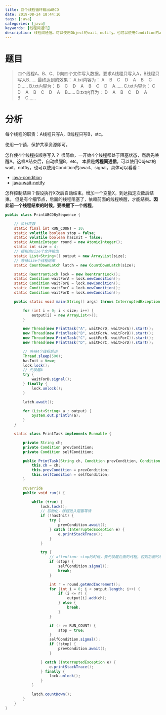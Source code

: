```yaml
---
title: 四个线程循环输出ABCD
date: 2019-08-24 18:44:16
tags: [java]
categories: [java]
keywords: [线程间通讯]
description: 线程间通信。可以使用Object的wait、notify。也可以使用Condition的await、signal。
---
```


# 题目

>四个线程A、B、C、D向四个文件写入数据。要求A线程只写入A，B线程只写入B……
最终达到的效果：
A.txt内容为： A    B    C    D    A    B    C    D……
B.txt内容为： B    C    D    A    B    C    D    A……
C.txt内容为： C    D    A    B    C    D    A    B……
D:txt内容为： D    A    B    C    D    A    B    C……

<!-- more -->

# 分析

每个线程的职责：A线程只写A，B线程只写B，etc。

使用一个锁，保护共享资源即可。

怎样使4个线程按顺序写入？
很简单，一开始4个线程都处于阻塞状态，然后先唤醒A。这样A结束后，自动唤醒B，etc。
本质是**线程间通信**。可以使用Object的wait、notfiy，也可以使用Condition的await、signal。具体可以看看：
- [java-condition](/posts/java-condition)
- [java-wait-notify](/posts/java-wait-notify)

怎样控制结束？假设执行X次后自动结束。增加一个变量X，到达指定次数后结束。
但是有个细节点，后面的线程阻塞了，依赖前面的线程唤醒，才能结束。**因此前一个线程结束的时候，要唤醒下一个线程**。

```java
public class PrintABCDBySequence {

    // 执行次数
    static final int RUN_COUNT = 10;
    static volatile boolean stop = false;
    static volatile boolean hasInit = false;
    static AtomicInteger round = new AtomicInteger();
    static int size = 4;
    // 模拟向size个文件输出
    static List<String>[] output = new ArrayList[size];
    // 等待size个线程结束
    static CountDownLatch latch = new CountDownLatch(size);

    static ReentrantLock lock = new ReentrantLock();
    static Condition waitForA = lock.newCondition();
    static Condition waitForB = lock.newCondition();
    static Condition waitForC = lock.newCondition();
    static Condition waitForD = lock.newCondition();

    public static void main(String[] args) throws InterruptedException {

        for (int i = 0; i < size; i++) {
            output[i] = new ArrayList<>();
        }

        new Thread(new PrintTask("A", waitForD, waitForA)).start();
        new Thread(new PrintTask("B", waitForA, waitForB)).start();
        new Thread(new PrintTask("C", waitForB, waitForC)).start();
        new Thread(new PrintTask("D", waitForC, waitForD)).start();

        // 等待4个线程启动
        Thread.sleep(500);
        hasInit = true;
        lock.lock();
        // 先唤醒A
        try {
            waitForD.signal();
        } finally {
            lock.unlock();
        }

        latch.await();

        for (List<String> a : output) {
            System.out.println(a);
        }
    }

    static class PrintTask implements Runnable {

        private String ch;
        private Condition prevCondition;
        private Condition selfCondition;

        public PrintTask(String ch, Condition prevCondition, Condition selfCondition) {
            this.ch = ch;
            this.prevCondition = prevCondition;
            this.selfCondition = selfCondition;
        }

        @Override
        public void run() {

            while (true) {
                lock.lock();
                // 初始化，线程进入阻塞等待
                if (!hasInit) {
                    try {
                        prevCondition.await();
                    } catch (InterruptedException e) {
                        e.printStackTrace();
                    }
                }

                try {
                    // attention: stop的时候，要先唤醒后面的线程，否则后面的线程不能结束
                    if (stop) {
                        selfCondition.signal();
                        break;
                    }

                    int r = round.getAndIncrement();
                    for (int i = 0; i < output.length; i++) {
                        if (i <= r) {
                            output[i].add(ch);
                        } else {
                            break;
                        }
                    }

                    if (r >= RUN_COUNT) {
                        stop = true;
                    }
                    selfCondition.signal();
                    if (!stop) {
                        prevCondition.await();
                    }

                } catch (InterruptedException e) {
                    e.printStackTrace();
                } finally {
                    lock.unlock();
                }
            }

            latch.countDown();
        }
    }
}
```

